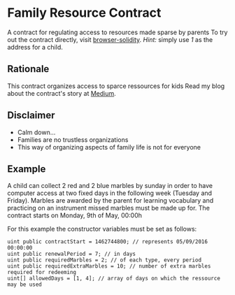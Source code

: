# Family Resource Contract
A contract for regulating access to resources made sparse by parents
To try out the contract directly, visit [browser-solidity](https://ethereum.github.io/browser-solidity/#gist=6f998f024189ed49a02670b47d065fc5).
_Hint:_ simply use _1_ as the address for a child.

## Rationale
This contract organizes access to sparce ressources for kids
Read my blog about the contract's story at [Medium](https://medium.com/@oaeee/the-first-smart-family-contract-b28cc86feb41).

## Disclaimer
 - Calm down... 
 - Families are no trustless organizations
 - This way of organizing aspects of family life is not for everyone
 
## Example
A child can collect 2 red and 2 blue marbles by sunday in order to have computer access at two fixed days in the following week (Tuesday and Friday). Marbles are awarded by the parent for learning vocabulary and practicing on an instrument missed marbles must be made up for. The contract starts on Monday, 9th of May, 00:00h

For this example the constructor variables must be set as follows:
```solidity
uint public contractStart = 1462744800; // represents 05/09/2016 00:00:00
uint public renewalPeriod = 7; // in days
uint public requiredMarbles = 2; // of each type, every period
uint public requiredExtraMarbles = 10; // number of extra marbles required for redeeming
uint[] allowedDays = [1, 4]; // array of days on which the ressource may be used
```
